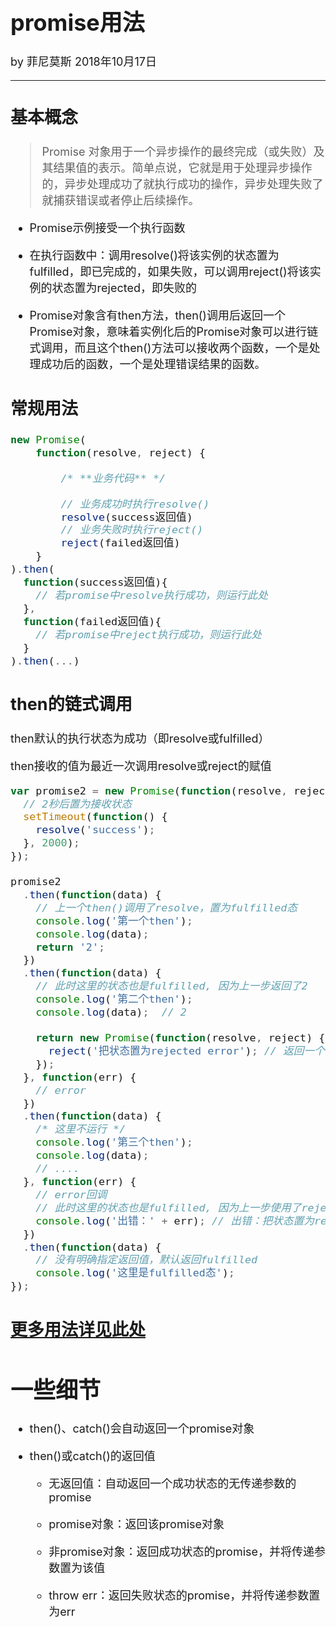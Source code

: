 <font size="4">

# promise用法

by 菲尼莫斯  2018年10月17日

---

## 基本概念

> Promise 对象用于一个异步操作的最终完成（或失败）及其结果值的表示。简单点说，它就是用于处理异步操作的，异步处理成功了就执行成功的操作，异步处理失败了就捕获错误或者停止后续操作。

* Promise示例接受一个执行函数

* 在执行函数中：调用resolve()将该实例的状态置为fulfilled，即已完成的，如果失败，可以调用reject()将该实例的状态置为rejected，即失败的

* Promise对象含有then方法，then()调用后返回一个Promise对象，意味着实例化后的Promise对象可以进行链式调用，而且这个then()方法可以接收两个函数，一个是处理成功后的函数，一个是处理错误结果的函数。

## 常规用法

```js
new Promise(
    function(resolve, reject) {

        /* **业务代码** */

        // 业务成功时执行resolve()
        resolve(success返回值)
        // 业务失败时执行reject()
        reject(failed返回值)
    }
).then(
  function(success返回值){
    // 若promise中resolve执行成功，则运行此处
  },
  function(failed返回值){
    // 若promise中reject执行成功，则运行此处
  }
).then(...)
```

## then的链式调用

then默认的执行状态为成功（即resolve或fulfilled）

then接收的值为最近一次调用resolve或reject的赋值

```js
var promise2 = new Promise(function(resolve, reject) {
  // 2秒后置为接收状态
  setTimeout(function() {
    resolve('success');
  }, 2000);
});

promise2
  .then(function(data) {
    // 上一个then()调用了resolve，置为fulfilled态
    console.log('第一个then');
    console.log(data);
    return '2';
  })
  .then(function(data) {
    // 此时这里的状态也是fulfilled, 因为上一步返回了2
    console.log('第二个then');
    console.log(data);  // 2

    return new Promise(function(resolve, reject) {
      reject('把状态置为rejected error'); // 返回一个rejected的Promise实例
    });
  }, function(err) {
    // error
  })
  .then(function(data) {
    /* 这里不运行 */
    console.log('第三个then');
    console.log(data);
    // ....
  }, function(err) {
    // error回调
    // 此时这里的状态也是fulfilled, 因为上一步使用了reject()来返回值
    console.log('出错：' + err); // 出错：把状态置为rejected error
  })
  .then(function(data) {
    // 没有明确指定返回值，默认返回fulfilled
    console.log('这里是fulfilled态');
});
```

## [更多用法详见此处](https://segmentfault.com/a/1190000011652907)

# 一些细节

* then()、catch()会自动返回一个promise对象

* then()或catch()的返回值

    * 无返回值：自动返回一个成功状态的无传递参数的promise

    * promise对象：返回该promise对象

    * 非promise对象：返回成功状态的promise，并将传递参数置为该值

    * throw err：返回失败状态的promise，并将传递参数置为err

</font>

